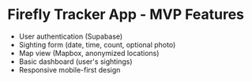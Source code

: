# Firefly Tracker App - MVP Features

- User authentication (Supabase)
- Sighting form (date, time, count, optional photo)
- Map view (Mapbox, anonymized locations)
- Basic dashboard (user's sightings)
- Responsive mobile-first design 